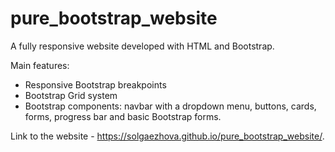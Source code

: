 # pure_bootstrap_website
A fully responsive website developed with HTML and Bootstrap. 

Main features: 

- Responsive Bootstrap breakpoints 
- Bootstrap Grid system
- Bootstrap components: navbar with a dropdown menu, buttons, cards, forms, progress bar and basic Bootstrap forms.

Link to the website - https://solgaezhova.github.io/pure_bootstrap_website/.
